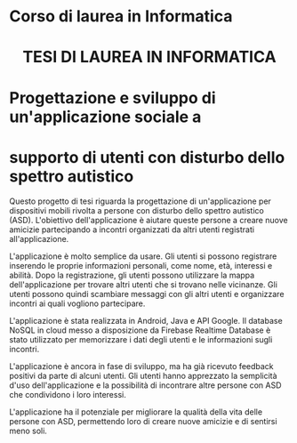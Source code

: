 # Corso di laurea in Informatica
# <center>TESI DI LAUREA IN INFORMATICA</center>
# Progettazione e sviluppo di un'applicazione sociale a 
# supporto di utenti con disturbo dello spettro autistico



Questo progetto di tesi riguarda la progettazione di un'applicazione per dispositivi mobili rivolta a persone con disturbo dello spettro autistico (ASD). L'obiettivo dell'applicazione è aiutare queste persone a creare nuove amicizie partecipando a incontri organizzati da altri utenti registrati all'applicazione.

L'applicazione è molto semplice da usare. Gli utenti si possono registrare inserendo le proprie informazioni personali, come nome, età, interessi e abilità. Dopo la registrazione, gli utenti possono utilizzare la mappa dell'applicazione per trovare altri utenti che si trovano nelle vicinanze. Gli utenti possono quindi scambiare messaggi con gli altri utenti e organizzare incontri ai quali vogliono partecipare.

L'applicazione è stata realizzata in Android, Java e API Google. Il database NoSQL in cloud messo a disposizione da Firebase Realtime Database è stato utilizzato per memorizzare i dati degli utenti e le informazioni sugli incontri.

L'applicazione è ancora in fase di sviluppo, ma ha già ricevuto feedback positivi da parte di alcuni utenti. Gli utenti hanno apprezzato la semplicità d'uso dell'applicazione e la possibilità di incontrare altre persone con ASD che condividono i loro interessi.

L'applicazione ha il potenziale per migliorare la qualità della vita delle persone con ASD, permettendo loro di creare nuove amicizie e di sentirsi meno soli.

